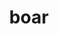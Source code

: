 ---
layout: animals&nature
title: boar
emoji: boar
permalink: 🐗.html
image: assets/img/3moji/boar.png
---